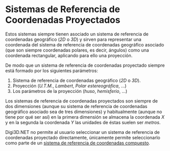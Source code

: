 # Sistemas de Referencia de Coordenadas Proyectados

Estos sistemas siempre tienen asociado un sistema de referencia de coordenadas geográfico \(_2D_ o _3D_\) y sirven para representar una coordenada del sistema de referencia de coordenadas geográfico asociado \(que son siempre coordenadas polares, es decir, ángulos\) como una coordenada rectangular, aplicando para ello una proyección.

De modo que un sistema de referencia de coordenadas proyectado siempre está formado por los siguientes parámetros:

1. Sistema de referencia de coordenadas geográfico \(_2D_ o _3D_\).
2. Proyección \(_U.T.M._, _Lambert_, _Polar estereográfica_, ...\)
3. Los parámetros de la proyección \(_huso_, _hemisferio_, ...\)

Los sistemas de referencia de coordenadas proyectados son siempre de dos dimensiones \(aunque su sistema de referencia de coordenadas geográfico asociado sea de tres dimensiones\) y habitualmente \(aunque no tiene por qué ser así\) en la primera dimensión se almacena la coordenada _X_ y en la segunda la coordenada _Y_ las unidades de éstas suelen ser _metros_.

Digi3D.NET no permite al usuario seleccionar un sistema de referencia de coordenadas proyectado directamente, únicamente permite seleccionarlo como parte de un [sistema de referencia de coordenadas compuesto](../sistemas-referencia-coordenadas-compuestos.md).

